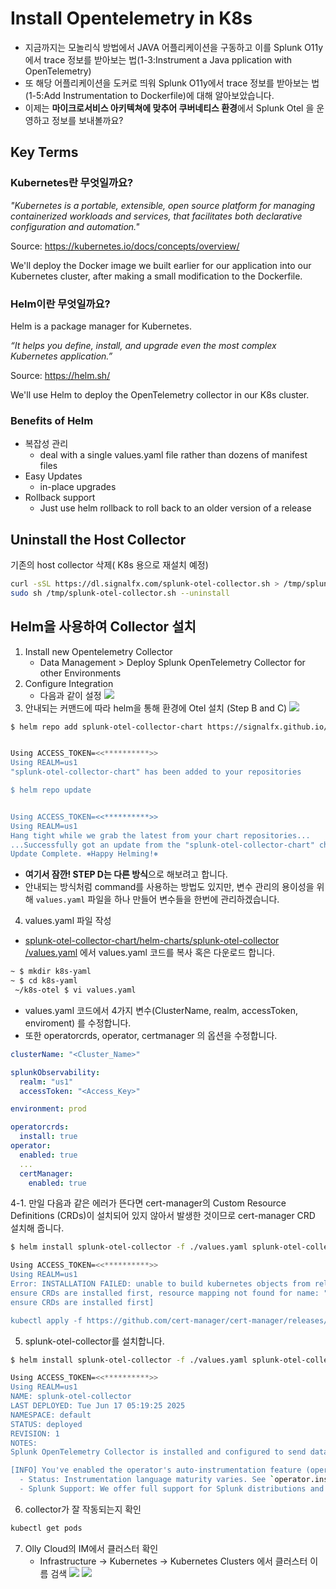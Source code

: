 # Install Opentelemetry in K8s
- 지금까지는 모놀리식 방법에서 JAVA 어플리케이션을 구동하고 이를 Splunk O11y에서 trace 정보를 받아보는 법(1-3:Instrument a Java pplication with OpenTelemetry) 
- 또 해당 어플리케이션을 도커로 띄워 Splunk O11y에서 trace 정보를 받아보는 법(1-5:Add Instrumentation to Dockerfile)에 대해 알아보았습니다. 
- 이제는 **마이크로서비스 아키텍쳐에 맞추어 쿠버네티스 환경**에서 Splunk Otel 을 운영하고 정보를 보내볼까요? 
## Key Terms

### Kubernetes란 무엇일까요?

_"Kubernetes is a portable, extensible, open source platform for managing containerized
workloads and services, that facilitates both declarative configuration and automation."_

Source: https://kubernetes.io/docs/concepts/overview/

We'll deploy the Docker image we built earlier for our application into our Kubernetes cluster, after making
a small modification to the Dockerfile.

### Helm이란 무엇일까요?

Helm is a package manager for Kubernetes.

_“It helps you define, install, and upgrade even the most complex Kubernetes application.”_

Source: https://helm.sh/

We'll use Helm to deploy the OpenTelemetry collector in our K8s cluster.

### Benefits of Helm

- 복잡성 관리
  - deal with a single values.yaml file rather than dozens of manifest files
- Easy Updates
  - in-place upgrades
- Rollback support
  - Just use helm rollback to roll back to an older version of a release

## Uninstall the Host Collector

기존의 host collector 삭제( K8s 용으로 재설치 예정)

```bash
curl -sSL https://dl.signalfx.com/splunk-otel-collector.sh > /tmp/splunk-otel-collector.sh;
sudo sh /tmp/splunk-otel-collector.sh --uninstall
```

## Helm을 사용하여 Collector 설치

1. Install new Opentelemetry Collector
   - Data Management > Deploy Splunk OpenTelemetry Collector for other Environments
2. Configure Integration
   - 다음과 같이 설정
     ![](../../images/1-ninja-kr/1-6-configuration1.png)
3. 안내되는 커맨드에 따라 helm을 통해 환경에 Otel 설치 (Step B and C)
![](../../images/1-ninja-kr/1-6-configuration3.png)
```bash
$ helm repo add splunk-otel-collector-chart https://signalfx.github.io/splunk-otel-collector-chart


Using ACCESS_TOKEN=<<**********>>
Using REALM=us1
"splunk-otel-collector-chart" has been added to your repositories

$ helm repo update


Using ACCESS_TOKEN=<<**********>>
Using REALM=us1
Hang tight while we grab the latest from your chart repositories...
...Successfully got an update from the "splunk-otel-collector-chart" chart repository
Update Complete. ⎈Happy Helming!⎈
```
* **여기서 잠깐! STEP D는 다른 방식**으로 해보려고 합니다. 
* 안내되는 방식처럼 command를 사용하는 방법도 있지만, 변수 관리의 용이성을 위해 ```values.yaml``` 파일을 하나 만들어 변수들을 한번에 관리하겠습니다. 

4. values.yaml 파일 작성
- [splunk-otel-collector-chart/helm-charts/splunk-otel-collector
/values.yaml](https://github.com/signalfx/splunk-otel-collector-chart/blob/main/helm-charts/splunk-otel-collector/values.yaml) 에서 values.yaml 코드를 복사 혹은 다운로드 합니다. 

```bash
~ $ mkdir k8s-yaml
~ $ cd k8s-yaml
 ~/k8s-otel $ vi values.yaml 
```

- values.yaml 코드에서 4가지 변수(ClusterName, realm, accessToken, enviroment) 를 수정합니다.
- 또한 operatorcrds, operator, certmanager 의 옵션을 수정합니다. 
```yaml
clusterName: "<Cluster_Name>"

splunkObservability:
  realm: "us1"
  accessToken: "<Access_Key>"

environment: prod

operatorcrds:
  install: true
operator:
  enabled: true
  ...
  certManager:
    enabled: true
```
4-1. 만일 다음과 같은 에러가 뜬다면 cert-manager의 Custom Resource Definitions (CRDs)이 설치되어 있지 않아서 발생한 것이므로 cert-manager CRD 설치해 줍니다. 
```bash
$ helm install splunk-otel-collector -f ./values.yaml splunk-otel-collector-chart/splunk-otel-collector

Using ACCESS_TOKEN=<<**********>>
Using REALM=us1
Error: INSTALLATION FAILED: unable to build kubernetes objects from release manifest: [resource mapping not found for name: "splunk-otel-collector-operator-serving-cert" namespace: "default" from "": no matches for kind "Certificate" in version "cert-manager.io/v1"
ensure CRDs are installed first, resource mapping not found for name: "splunk-otel-collector-operator-selfsigned-issuer" namespace: "default" from "": no matches for kind "Issuer" in version "cert-manager.io/v1"
ensure CRDs are installed first]

kubectl apply -f https://github.com/cert-manager/cert-manager/releases/latest/download/cert-manager.crds.yaml

```

5. splunk-otel-collector를 설치합니다. 
```bash
$ helm install splunk-otel-collector -f ./values.yaml splunk-otel-collector-chart/splunk-otel-collector

Using ACCESS_TOKEN=<<**********>>
Using REALM=us1
NAME: splunk-otel-collector
LAST DEPLOYED: Tue Jun 17 05:19:25 2025
NAMESPACE: default
STATUS: deployed
REVISION: 1
NOTES:
Splunk OpenTelemetry Collector is installed and configured to send data to Splunk Observability realm us1.

[INFO] You've enabled the operator's auto-instrumentation feature (operator.enabled=true)! The operator can automatically instrument Kubernetes hosted applications.
  - Status: Instrumentation language maturity varies. See `operator.instrumentation.spec` and documentation for utilized instrumentation details.
  - Splunk Support: We offer full support for Splunk distributions and best-effort support for native OpenTelemetry distributions of auto-instrumentation libraries.
```

6. collector가 잘 작동되는지 확인
```bash
kubectl get pods
```
7. Olly Cloud의 IM에서 클러스터 확인
   - Infrastructure -> Kubernetes -> Kubernetes Clusters 에서 클러스터 이름 검색
     ![](../../images/1-ninja-kr/1-6-configuration2.png)
     ![](../../images/1-ninja-kr/1-6-configuration4.png)
